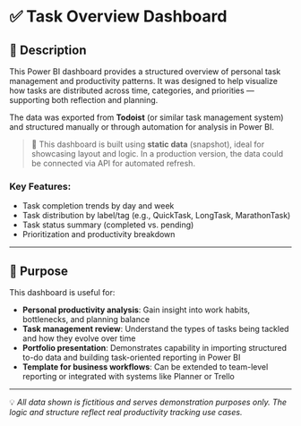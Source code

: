 # ✅ Task Overview Dashboard

## 📌 Description

This Power BI dashboard provides a structured overview of personal task management and productivity patterns. It was designed to help visualize how tasks are distributed across time, categories, and priorities — supporting both reflection and planning.

The data was exported from **Todoist** (or similar task management system) and structured manually or through automation for analysis in Power BI.

> 🔎 This dashboard is built using **static data** (snapshot), ideal for showcasing layout and logic. In a production version, the data could be connected via API for automated refresh.

### Key Features:
- Task completion trends by day and week  
- Task distribution by label/tag (e.g., QuickTask, LongTask, MarathonTask)  
- Task status summary (completed vs. pending)  
- Prioritization and productivity breakdown

---

## 🎯 Purpose

This dashboard is useful for:

- **Personal productivity analysis**: Gain insight into work habits, bottlenecks, and planning balance  
- **Task management review**: Understand the types of tasks being tackled and how they evolve over time  
- **Portfolio presentation**: Demonstrates capability in importing structured to-do data and building task-oriented reporting in Power BI  
- **Template for business workflows**: Can be extended to team-level reporting or integrated with systems like Planner or Trello

---

💡 _All data shown is fictitious and serves demonstration purposes only. The logic and structure reflect real productivity tracking use cases._
